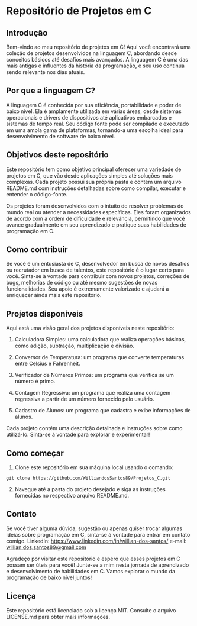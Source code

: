 # Repositório de Projetos em C

## Introdução

Bem-vindo ao meu repositório de projetos em C! Aqui você encontrará uma coleção de projetos desenvolvidos na linguagem C, abordando desde conceitos básicos até desafios mais avançados. A linguagem C é uma das mais antigas e influentes da história da programação, e seu uso continua sendo relevante nos dias atuais.

## Por que a linguagem C?

A linguagem C é conhecida por sua eficiência, portabilidade e poder de baixo nível. Ela é amplamente utilizada em várias áreas, desde sistemas operacionais e drivers de dispositivos até aplicativos embarcados e sistemas de tempo real. Seu código fonte pode ser compilado e executado em uma ampla gama de plataformas, tornando-a uma escolha ideal para desenvolvimento de software de baixo nível.

## Objetivos deste repositório

Este repositório tem como objetivo principal oferecer uma variedade de projetos em C, que vão desde aplicações simples até soluções mais complexas. Cada projeto possui sua própria pasta e contém um arquivo README.md com instruções detalhadas sobre como compilar, executar e entender o código-fonte.

Os projetos foram desenvolvidos com o intuito de resolver problemas do mundo real ou atender a necessidades específicas. Eles foram organizados de acordo com a ordem de dificuldade e relevância, permitindo que você avance gradualmente em seu aprendizado e pratique suas habilidades de programação em C.

## Como contribuir

Se você é um entusiasta de C, desenvolvedor em busca de novos desafios ou recrutador em busca de talentos, este repositório é o lugar certo para você. Sinta-se à vontade para contribuir com novos projetos, correções de bugs, melhorias de código ou até mesmo sugestões de novas funcionalidades. Seu apoio é extremamente valorizado e ajudará a enriquecer ainda mais este repositório.

## Projetos disponíveis

Aqui está uma visão geral dos projetos disponíveis neste repositório:

1. Calculadora Simples: uma calculadora que realiza operações básicas, como adição, subtração, multiplicação e divisão.

2. Conversor de Temperatura: um programa que converte temperaturas entre Celsius e Fahrenheit.

3. Verificador de Números Primos: um programa que verifica se um número é primo.

4. Contagem Regressiva: um programa que realiza uma contagem regressiva a partir de um número fornecido pelo usuário.

5. Cadastro de Alunos: um programa que cadastra e exibe informações de alunos.

Cada projeto contém uma descrição detalhada e instruções sobre como utilizá-lo. Sinta-se à vontade para explorar e experimentar!

## Como começar

1. Clone este repositório em sua máquina local usando o comando:
```
git clone https://github.com/WilliandosSantos89/Projetos_C.git
```

2. Navegue até a pasta do projeto desejado e siga as instruções fornecidas no respectivo arquivo README.md.

## Contato

Se você tiver alguma dúvida, sugestão ou apenas quiser trocar algumas ideias sobre programação em C, sinta-se à vontade para entrar em contato comigo.
LinkedIn: https://www.linkedin.com/in/willian-dos-santos/
e-mail: willian.dos.santos89@gmail.com

Agradeço por visitar este repositório e espero que esses projetos em C possam ser úteis para você! Junte-se a mim nesta jornada de aprendizado e desenvolvimento de habilidades em C. 
Vamos explorar o mundo da programação de baixo nível juntos!

## Licença

Este repositório está licenciado sob a licença MIT. Consulte o arquivo LICENSE.md para obter mais informações.
